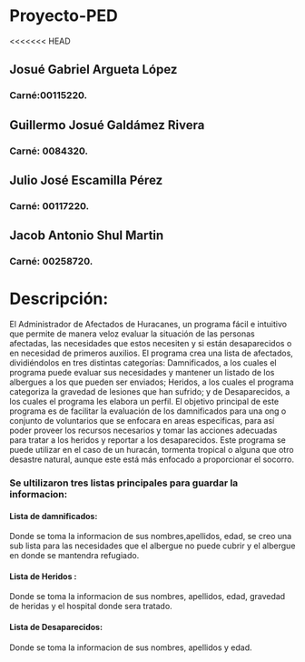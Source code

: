 # Proyecto-PED

<<<<<<< HEAD
## Josué Gabriel Argueta López 
### Carné:00115220.

## Guillermo Josué Galdámez Rivera 
### Carné: 0084320.

## Julio José Escamilla Pérez 
### Carné: 00117220.

## Jacob Antonio Shul Martin
### Carné: 00258720.

# Descripción:

El Administrador de Afectados de Huracanes, un programa fácil e intuitivo que permite de manera veloz evaluar la situación de las personas afectadas, las necesidades que estos necesiten y si están desaparecidos o en necesidad de primeros auxilios. El programa crea una lista de afectados, dividiéndolos en tres distintas categorías: Damnificados, a los cuales el programa puede evaluar sus necesidades y mantener un listado de los albergues a los que pueden ser enviados; Heridos, a los cuales el programa categoriza la gravedad de lesiones que han sufrido; y de Desaparecidos, a los cuales el programa les elabora un perfil.
El objetivo principal de este programa es de facilitar la evaluación de los damnificados para una ong o conjunto de voluntarios que se enfocara en areas especificas, para así poder proveer los recursos necesarios y tomar las acciones adecuadas para tratar a los heridos y reportar a los desaparecidos. Este programa se puede utilizar en el caso de un huracán, tormenta tropical o alguna que otro desastre natural, aunque este está más enfocado a proporcionar el socorro.

### Se ultilizaron tres listas principales para guardar la informacion:

#### Lista de damnificados: 
Donde se toma la informacion de sus nombres,apellidos, edad, se creo una sub lista para las necesidades que el albergue no puede cubrir y el albergue en donde se mantendra refugiado. 
#### Lista de Heridos :
Donde se toma la informacion de sus nombres, apellidos, edad, gravedad de heridas y el hospital donde sera tratado.
#### Lista de Desaparecidos:
Donde se toma la informacion de sus nombres, apellidos y edad. 


